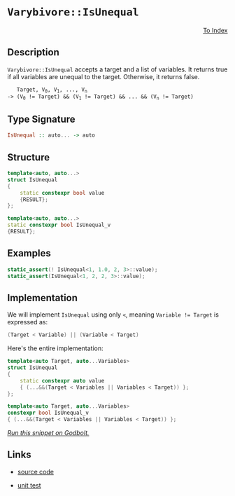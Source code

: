 <!-- Copyright 2024 Feng Mofan
SPDX-License-Identifier: Apache-2.0 -->

# `Varybivore::IsUnequal`

<p style='text-align: right;'><a href="../../../facilities/metafunctions.md#varybivore-is-unequal">To Index</a></p>

## Description

`Varybivore::IsUnequal` accepts a target and a list of variables.
It returns true if all variables are unequal to the target.
Otherwise, it returns false.

<pre><code>   Target, V<sub>0</sub>, V<sub>1</sub>, ..., V<sub>n</sub>
-> (V<sub>0</sub> != Target) && (V<sub>1</sub> != Target) && ... && (V<sub>n</sub> != Target)</code></pre>

## Type Signature

```Haskell
IsUnequal :: auto... -> auto
```

## Structure

```C++
template<auto, auto...>
struct IsUnequal
{
    static constexpr bool value
    {RESULT};
};

template<auto, auto...>
static constexpr bool IsUnequal_v
{RESULT};
```

## Examples

```C++
static_assert(! IsUnequal<1, 1.0, 2, 3>::value);
static_assert(IsUnequal<1, 2, 2, 3>::value);
```

## Implementation

We will implement `IsUnequal` using only `<`, meaning <code>Variable != Target</code> is expressed as:

```C++
(Target < Variable) || (Variable < Target)
```

Here's the entire implementation:

```C++
template<auto Target, auto...Variables>
struct IsUnequal
{
    static constexpr auto value
    { (...&&(Target < Variables || Variables < Target)) };
};

template<auto Target, auto...Variables>
constexpr bool IsUnequal_v
{ (...&&(Target < Variables || Variables < Target)) };
```

[*Run this snippet on Godbolt.*](https://godbolt.org/#z:OYLghAFBqd5QCxAYwPYBMCmBRdBLAF1QCcAaPECAMzwBtMA7AQwFtMQByARg9KtQYEAysib0QXACx8BBAKoBnTAAUAHpwAMvAFYTStJg1DIApACYAQuYukl9ZATwDKjdAGFUtAK4sGIAKz%2BpK4AMngMmAByPgBGmMQSGqQADqgKhE4MHt6%2BAUGp6Y4CYRHRLHEJXEl2mA6ZQgRMxATZPn6Btpj2RQwNTQQlUbHxibaNza25HQrjA%2BFD5SNVAJS2qF7EyOwcBJgsyQa7JgDMbkxeRADUACpNwJgEpJfnRAB07wBqTXhMMfQKJ2wJg0AEEZsQvA5LgBJBRyCIARy8YmBIJMAHYrKDLjjLjMmI5kJc0AwZphVMliM8LqhLgA3MReTCo3GXDEWS4Qd6vcwANj5EFuxHuBDZp0uX2IPz%2BmAUbPRbgxbgl31%2B/zFyqFIuWy3lABETli0eiDccjajdvtDszTi9aVqHk87dzJdL/oDUSSyRSqTFUJ4YXDEcjaAB9Omo9mc7l8gUO0UnZWutWy%2BWKhUqqUpuWJm53B46/WGyOggD0ACpK1Xq6XURXK9dsEJrlXa2Xqx3y220aD8YTQ0wFEpmhAwGBA/DMEiUacuE8uK8kpczE9joCQCAGd5MMti73Gv3B8OCBBYZPp7RE3Pl08V5c18dsBut0zd2aOKtaJx/Lw/BwtKQqCcIqljWHi6ybJgbJmMcPCkAQmgfqsADWARmK86JmJIAAc2H%2BBoACc/hmBovLYcc%2BicJIvAsIkSR/gBQEcLwCggEkCH/h%2BpBwLAMCICA6wEMkFzkJQaD7HQ8SRKw2yqNhvIALS8pIlzAMgRJSK8Zi8Jg%2BBEFK6B6PwggiGI7BSDIgiKCo6icaQuhzgA7sQTDJJwPCft%2Bv6IYBnAAPIXMJoqoFQlxyYpymqeplyaWYnIeBJ9BUuYsHLLwHFaKsEBIOJySSWQFAQLl%2BUgMAUgrjQtC7MQrEQDEPkxOETQAJ7ubwjXMMQzV%2BTE2i1BxcHiWwgh%2BQwtCtXZWAxF4wBnLQtCsdwvBYCwhjAOIk14MQ/V4HSso%2BeStQXNscHhLsX52bQeAxC5XUeFgPkEFKtFLaQe3EH6Sh6nsa1XUYiGrFQBjAAoHx4Jgjl%2BckjBtZZwiiOIFnGfIShqD5Dn6GtKDWNY%2BjXaxkCrKgyQ9ItCkzOgJx6qYoGWCRvCoO9Bn7YTnTdJkLgMO4nhtHooTzGUFR6AUGQCJMfhziLPSDILSxsztAh9BMPO5HONR1Irswy8MlRjP04t6PizTa4slSrAoEFbBInkcD%2BpAMQznBhfJSkqWpGmSFpnK4IQJDQal6UA6sCCYEwWAJBAKEgJIxyvARxzopIGiSFhvIaBo/i8gRlEcNRpC0bBry8lwZEEdhJf%2BJIXD%2BPHvL2z5TEsWx8EA9xfHZQJgUiYVxVJdJbCcE0LB0uiClMMSBhGDFBGvAuAG6b7BlGbIpmI9IyPWWjdm6CuzmuW1Nt2w7vkcAFQkXJcIXPMQw%2Bj%2BPyCT8A0%2Bz4u8WoIl8T%2B2YaUt5xWU5e/PKSVRJFUASVIeI8FIPzWlwAiVQ%2BB0GqrVeqdkOotVhmgrqPU%2BoOFhkNRgBBRrjR8lNGac0FqwxWr9bYAF8DbTqHtRa89VBHV2LDM6XQfJXRui1e6ND0rPVhu9T6mBvqrSMH9UAf8%2BDA1BuDSG0M/xwWRqvcy69ZCb1sgBHemN/o0ysJYPGMQCaR0AiTTIZMKZU30dYemgEmZ4CwCY82XQFZ%2BAgK4A2c5%2BalB1sLNIossgqwlikAJ0sBZ%2BLVq4jWvRZhePljEpWcxfGm0NnE4JaT%2BgmyFlwc2ltzKH28nZJi19b5jwnmtZ%2Bc9vZ6T9ilXJgc/7B1DuHSgNs84FxnsndENd0TomOCnSQyk5zH0brYZuGUuI8X4oJIKIDe5SRkoPG%2BkUWAKDpESOksDXjWhmDpWpS85wqIRmouGmj0YgAonvNyS1Cn12Kf5LuwVQpD1WeszZ2zdmiggAlIBn8UrHB/pM/%2BKAwHAJ7mCkYGzkjJHDLA0MXyBwrPXog%2BIyCGpNS6hgzF3Ver9Twe/YahCxoTVoZgaas0xAUNelQiR/DSB0J2owg6LDkDHXYYIThl1rq3Wanwx6gjXrCLSKIn6EjwhSMyjIpgIMwYQyhjDV6xyzISHUVZVGWidCXN0cYHGhjuHOLMaTTgpYKbY1phYOxjN4jM0NerHonNuY5BCT4hYOTQmFEyPEqWmRsly3tfUdJzrDbRJ6Ekv1usjYtAyWrLWETUm5LWBsK2iaLpHwbk7V5Kk1kbPpJ8gkspvk%2B30v7Bpv9MrNLDiMUxF0OkgDMDPY4xxAjJyqBoJt6IyL3MYpwJu7Eg6kFQpIdEWkelcCkARbp8cuDohzscIpPbmLlqQjnbS3bHZLuBasd66RnCSCAA%3D%3D%3D)

## Links

- [source code](../../../../conceptrodon/varybivore/is_unequal.hpp)

- [unit test](../../../../tests/unit/metafunctions/varybivore/is_unequal.test.hpp)
